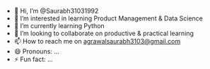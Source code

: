 - 👋 Hi, I’m @Saurabh31031992
- 👀 I’m interested in learning Product Management & Data Science
- 🌱 I’m currently learning Python
- 💞️ I’m looking to collaborate on productive & practical learning
- 📫 How to reach me on agrawalsaurabh3103@gmail.com
- 😄 Pronouns: ...
- ⚡ Fun fact: ...

<!---
Saurabh31031992/Saurabh31031992 is a ✨ special ✨ repository because its `README.md` (this file) appears on your GitHub profile.
You can click the Preview link to take a look at your changes.
--->
